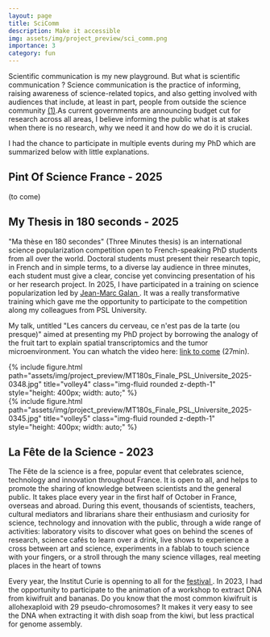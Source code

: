```yaml
---
layout: page
title: SciComm
description: Make it accessible
img: assets/img/project_preview/sci_comm.png
importance: 3
category: fun
---
```


Scientific communication is my new playground. But what is scientific communication ? Science communication is the practice of informing, raising awareness of science-related topics, and also getting involved with audiences that include, at least in part, people from outside the science community <a href="https://scienceeurope.org/our-priorities/science-communication/">(1)</a>.As current governments are announcing budget cut for research across all areas, I believe informing the public what is at stakes when there is no research, why we need it and how do we do it is crucial.

I had the chance to participate in multiple events during my PhD which are summarized below with little explanations.

## Pint Of Science France - 2025
(to come)

## My Thesis in 180 seconds - 2025

"Ma thèse en 180 secondes" (Three Minutes thesis) is an international science popularization competition open to French-speaking PhD students from all over the world. Doctoral students must present their research topic, in French and in simple terms, to a diverse lay audience in three minutes, each student must give a clear, concise yet convincing presentation of his or her research project. In 2025, I have participated in a training on science popularization led by <a href="https://cis.cnrs.fr/jean-marc-galan/">Jean-Marc Galan </a>. It was a really transformative training which gave me the opportunity to participate to the competition along my colleagues from PSL University.

My talk, untitled "Les cancers du cerveau, ce n'est pas de la tarte (ou presque)" aimed at presenting my PhD project by borrowing the analogy of the fruit tart to explain spatial transcriptomics and the tumor microenvironment. You can whatch the video here: <a href="https://www.youtube.com/watch?v=DUr-kcMwFFg">link to come</a> (27min).

<div class="d-flex justify-content-center align-items-start gap-3 mt-3">
  <div>
    {% include figure.html path="assets/img/project_preview/MT180s_Finale_PSL_Universite_2025-0348.jpg" title="volley4" class="img-fluid rounded z-depth-1" style="height: 400px; width: auto;" %}
  </div>
  <div>
    {% include figure.html path="assets/img/project_preview/MT180s_Finale_PSL_Universite_2025-0345.jpg" title="volley5" class="img-fluid rounded z-depth-1" style="height: 400px; width: auto;" %}
  </div>
</div>

## La Fête de la Science - 2023

The Fête de la science is a free, popular event that celebrates science, technology and innovation throughout France. It is open to all, and helps to promote the sharing of knowledge between scientists and the general public. It takes place every year in the first half of October in France, overseas and abroad. During this event, thousands of scientists, teachers, cultural mediators and librarians share their enthusiasm and curiosity for science, technology and innovation with the public, through a wide range of activities: laboratory visits to discover what goes on behind the scenes of research, science cafés to learn over a drink, live shows to experience a cross between art and science, experiments in a fablab to touch science with your fingers, or a stroll through the many science villages, real meeting places in the heart of towns

Every year, the Institut Curie is openning to all for the <a href="https://curie.fr/fdls2023"> festival </a>. In 2023, I had the opportunity to participate to the animation of a workshop to extract DNA from kiwifruit and bananas. Do you know that the most common kiwifruit is allohexaploid with 29 pseudo-chromosomes? It makes it very easy to see the DNA when extracting it with dish soap from the kiwi, but less practical for genome assembly.

